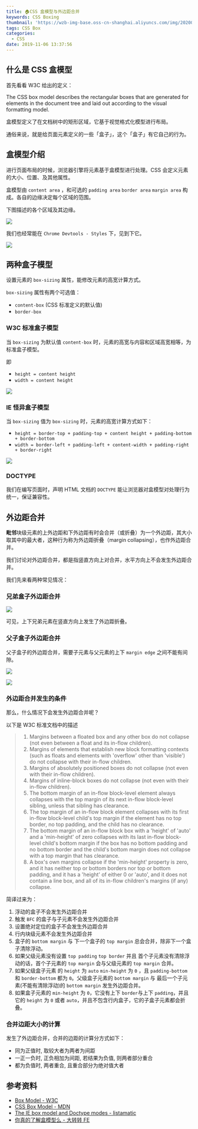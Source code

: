 ```yaml
---
title: 🏠CSS 盒模型与外边距合并
keywords: CSS Boxing
thumbnail: 'https://wzb-img-base.oss-cn-shanghai.aliyuncs.com/img/20200511143248.png'
tags: CSS Box
categories:
  - CSS
date: 2019-11-06 13:37:56
---
```


## 什么是 CSS 盒模型

首先看看 W3C 给出的定义：

The CSS box model describes the rectangular boxes that are generated for elements in the document tree and laid out according to the visual formatting model.

盒模型定义了在文档树中的矩形区域，它基于视觉格式化模型进行布局。

<!-- MORE -->

通俗来说，就是给页面元素定义的一些「盒子」，这个「盒子」有它自己的行为。

## 盒模型介绍

进行页面布局的时候，浏览器引擎将元素基于盒模型进行处理。CSS 会定义元素的大小、位置、及其他属性。

盒模型由 `content area` ，和可选的 `padding area` `border area` `margin area` 构成。各自的边缘决定每个区域的范围。

下图描述的各个区域及其边缘。

![](https://wzb-img-base.oss-cn-shanghai.aliyuncs.com/img/20200511143304.png)

我们也经常能在 `Chrome Devtools - Styles` 下，见到下它。

![](https://wzb-img-base.oss-cn-shanghai.aliyuncs.com/img/20200511143321.png)

## 两种盒子模型

设置元素的 `box-sizing` 属性，能修改元素的高宽计算方式。

`box-sizing` 属性有两个可选值：

- `content-box` (CSS 标准定义的默认值)
- `border-box`

### W3C 标准盒子模型

当 `box-sizing` 为默认值 `content-box` 时，元素的高宽与内容和区域高宽相等，为标准盒子模型。

即

- `height = content height`
- `width = content height`

![](https://wzb-img-base.oss-cn-shanghai.aliyuncs.com/img/20200511143337.png)

### IE 怪异盒子模型

当 `box-sizing` 值为 `box-sizing` 时，元素的高宽计算方式如下：

- `height = border-top + padding-top + content height + padding-bottom + border-bottom`
- `width = border-left + padding-left + content-width + padding-right + border-right`

![](https://wzb-img-base.oss-cn-shanghai.aliyuncs.com/img/20200511143359.png)

### DOCTYPE

我们在编写页面时，声明 HTML 文档的 `DOCTYPE` 能让浏览器对盒模型对处理行为统一，保证兼容性。

## 外边距合并

**毗邻**块级元素的上外边距和下外边距有时会合并（或折叠）为一个外边距，其大小取其中的最大者，这种行为称为外边距折叠（margin collapsing），也作外边距合并。

我们讨论对外边距合并，都是指竖直方向上对合并，水平方向上不会发生外边距合并。

我们先来看两种常见情况：

### 兄弟盒子外边距合并

![](https://wzb-img-base.oss-cn-shanghai.aliyuncs.com/img/20200511143407.png)

可见，上下兄弟元素在竖直方向上发生了外边距折叠。

### 父子盒子外边距合并

父子盒子的外边距合并，需要子元素与父元素的上下 `margin edge` 之间不能有间隙。

![](https://wzb-img-base.oss-cn-shanghai.aliyuncs.com/img/20200511143416.png)

![](https://wzb-img-base.oss-cn-shanghai.aliyuncs.com/img/1580970968925-26753f85-8840-4a89-b3eb-d7bc42a4edb6.gif)

### 外边距合并发生的条件

那么，什么情况下会发生外边距合并呢？

以下是 W3C 标准文档中的描述

> 1. Margins between a floated box and any other box do not collapse (not even between a float and its in-flow children).
> 1. Margins of elements that establish new block formatting contexts (such as floats and elements with 'overflow' other than 'visible') do not collapse with their in-flow children.
> 1. Margins of absolutely positioned boxes do not collapse (not even with their in-flow children).
> 1. Margins of inline-block boxes do not collapse (not even with their in-flow children).
> 1. The bottom margin of an in-flow block-level element always collapses with the top margin of its next in-flow block-level sibling, unless that sibling has clearance.
> 1. The top margin of an in-flow block element collapses with its first in-flow block-level child's top margin if the element has no top border, no top padding, and the child has no clearance.
> 1. The bottom margin of an in-flow block box with a 'height' of 'auto' and a 'min-height' of zero collapses with its last in-flow block-level child's bottom margin if the box has no bottom padding and no bottom border and the child's bottom margin does not collapse with a top margin that has clearance.
> 1. A box's own margins collapse if the 'min-height' property is zero, and it has neither top or bottom borders nor top or bottom padding, and it has a 'height' of either 0 or 'auto', and it does not contain a line box, and all of its in-flow children's margins (if any) collapse.


简译过来为：

1. 浮动的盒子不会发生外边距合并
1. 触发 `BFC` 的盒子与子元素不会发生外边距合并
1. 设置绝对定位的盒子不会发生外边距合并
1. 行内块级元素不会发生外边距合并
1. 盒子的 `bottom margin` 与 下一个盒子的 `top margin` 总会合并，除非下一个盒子清除浮动。
1. 如果父级元素没有设置 `top padding` `top border` 并且 首个子元素没有清除浮动的话，首个子元素的 `top margin` 会与父级元素的 `top margin` 合并。
1. 如果父级盒子元素 的 `height` 为 `auto` `min-height` 为 `0` ，且 `padding-bottom` 和 `border-bottom` 都为 `0`。父级盒子元素的 `bottom margin` 与 最后一个子元素(不能有清除浮动)的 `bottom margin` 发生外边距合并。
1. 如果盒子元素的 `min-height` 为 `0`，它没有上下 `border`与上下 `padding`，并且它的 `height` 为 `0` 或者 `auto`，并且不包含行内盒子，它的子盒子元素都会折叠。

### 合并边距大小的计算

发生了外边距合并，合并的边距的计算分方式如下：

- 同为正值时, 取较大者为两者为间距
- 一正一负时, 正负相加为间距, 若结果为负值, 则两者部分重合
- 都为负值时, 两者重合, 且重合部分为绝对值大者

## 参考资料

- [Box Model - W3C](https://www.w3.org/TR/CSS2/box.html)
- [CSS Box Model - MDN](https://developer.mozilla.org/en-US/docs/Web/CSS/CSS_Box_Model)
- [The IE box model and Doctype modes - listamatic](http://css.maxdesign.com.au/listamatic/about-boxmodel.htm)
- [你真的了解盒模型么 - 大转转 FE](https://mp.weixin.qq.com/s/Z0L2geWYqZ7Kly-ivOBJsQ)
